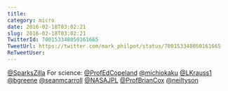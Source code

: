 ```yaml
---
title: 
category: micro
date: 2016-02-18T03:02:21
slug: 2016-02-18T03:02:21
TwitterId: 700153348050161665
TweetUrl: https://twitter.com/mark_philpot/status/700153348050161665
ReTweetUser: 
---
```


[@SparksZilla](https://twitter.com/SparksZilla) For science: [@ProfEdCopeland](https://twitter.com/ProfEdCopeland) [@michiokaku](https://twitter.com/michiokaku) [@LKrauss1](https://twitter.com/LKrauss1) [@bgreene](https://twitter.com/bgreene) [@seanmcarroll](https://twitter.com/seanmcarroll) [@NASAJPL](https://twitter.com/NASAJPL) [@ProfBrianCox](https://twitter.com/ProfBrianCox) [@neiltyson](https://twitter.com/neiltyson)